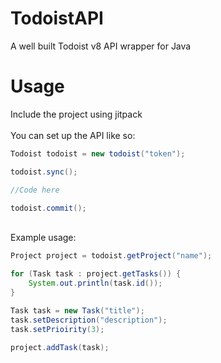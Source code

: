 # TodoistAPI
A well built Todoist v8 API wrapper for Java

# Usage
Include the project using jitpack\
\
You can set up the API like so:

```java
Todoist todoist = new todoist("token");

todoist.sync();

//Code here

todoist.commit();
```
\
Example usage:
```java
Project project = todoist.getProject("name");

for (Task task : project.getTasks()) {
    System.out.println(task.id());
}

Task task = new Task("title");
task.setDescription("description");
task.setPrioirity(3);

project.addTask(task);
```
